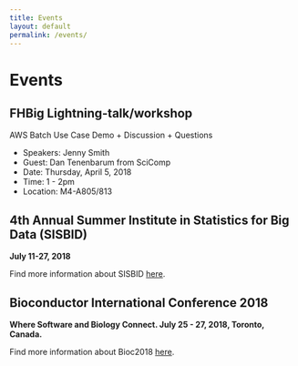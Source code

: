 ```yaml
---
title: Events
layout: default
permalink: /events/
---
```


# Events

## FHBig Lightning-talk/workshop
AWS Batch Use Case Demo + Discussion + Questions 
- Speakers: Jenny Smith 
- Guest: Dan Tenenbarum from SciComp
- Date: Thursday, April 5, 2018
- Time: 1 - 2pm
- Location: M4-A805/813

## 4th Annual Summer Institute in Statistics for Big Data (SISBID)
__July 11-27, 2018__

Find more information about SISBID [here](http://www.biostat.washington.edu/suminst/sisbid).

## Bioconductor International Conference 2018
__Where Software and Biology Connect. July 25 - 27, 2018, Toronto, Canada.__

Find more information about Bioc2018 [here](http://bioc2018.bioconductor.org/).
